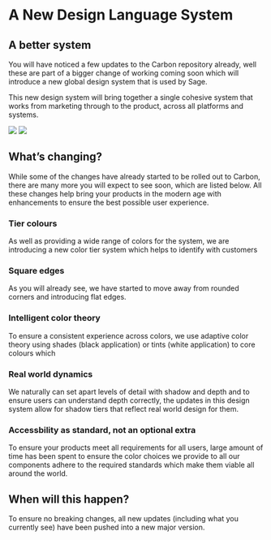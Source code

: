 # A New Design Language System

## A better system

You will have noticed a few updates to the Carbon repository already, well these are part of a bigger change of working coming soon which will introduce a new global design system that is used by Sage.

This new design system will bring together a single cohesive system that works from marketing through to the product, across all platforms and systems.

<div class="dls-screenshots">
  <img class="screenshot depth-2 image-product" src="/images/screen-product.png" />
  <img class="screenshot depth-1" src="/images/screen-marketing.png" />
</div>


## What’s changing?

While some of the changes have already started to be rolled out to Carbon, there are many more you will expect to see soon, which are listed below. All these changes help bring your products in the modern age with enhancements to ensure the best possible user experience.

### Tier colours

As well as providing a wide range of colors for the system, we are introducing a new color tier system which helps to identify with customers

### Square edges

As you will already see, we have started to move away from rounded corners and introducing flat edges.


### Intelligent color theory

To ensure a consistent experience across colors, we use adaptive color theory using shades (black application) or tints (white application) to core colours which

### Real world dynamics

We naturally can set apart levels of detail with shadow and depth and to ensure users can understand depth correctly, the updates in this design system allow for shadow tiers that reflect real world design for them.

### Accessbility as standard, not an optional extra

To ensure your products meet all requirements for all users, large amount of time has been spent to ensure the color choices we provide to all our components adhere to the required standards which make them viable all around the world.

## When will this happen?

To ensure no breaking changes, all new updates (including what you currently see) have been pushed into a new major version.
